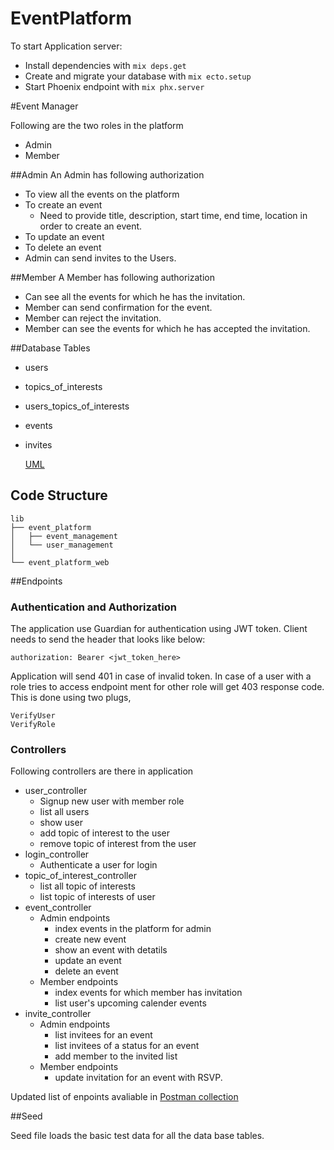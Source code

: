 # EventPlatform

To start Application server:

  * Install dependencies with `mix deps.get`
  * Create and migrate your database with `mix ecto.setup`
  * Start Phoenix endpoint with `mix phx.server`



#Event Manager


Following are the two roles in the platform
- Admin
- Member

##Admin
An Admin has following authorization
- To view all the events on the platform
- To create an event
    - Need to provide title, description, start time, end time, location in order to create an event.
- To update an event
- To delete an event
- Admin can send invites to the Users.

##Member
A Member has following authorization
- Can see all the events for which he has the invitation.
- Member can send confirmation for the event.
- Member can reject the invitation.
- Member can see the events for which he has accepted the invitation.




##Database Tables
- users 
- topics_of_interests
- users_topics_of_interests
- events
- invites
   
   <a href="./UML.png">UML</a>

## Code Structure

```shell
lib
├── event_platform
│   ├── event_management
│   └── user_management
│
└── event_platform_web

``` 



##Endpoints    

### Authentication and Authorization
The application use Guardian for authentication using JWT token. Client needs to send the header that looks like below:

```shell
authorization: Bearer <jwt_token_here>
``` 
Application will send 401 in case of invalid token. In case of a user with a role tries to access endpoint ment for other role will get 403 response code. 
This is done using two plugs, 
```shell 
VerifyUser
VerifyRole
 ```


### Controllers
Following controllers are there in application

- user_controller
  - Signup new user with member role
  - list all users
  - show user
  - add topic of interest to the user
  - remove topic of interest from the user
- login_controller
  - Authenticate a user for login
- topic_of_interest_controller
  - list all topic of interests
  - list topic of interests of user
- event_controller
  - Admin endpoints
    - index events in the platform for admin
    - create new event
    - show an event with detatils
    - update an event
    - delete an event
  - Member endpoints
    - index events for which member has invitation
    - list user's upcoming calender events 
- invite_controller
  - Admin endpoints
    - list invitees for an event
    - list invitees of a status for an event 
    - add member to the invited list
  - Member endpoints
    - update invitation for an event with RSVP.




Updated list of enpoints avaliable in <a href="https://www.getpostman.com/collections/8121a02e8b809a194c28">Postman collection</a>

##Seed

Seed file loads the basic test data for all the data base tables.